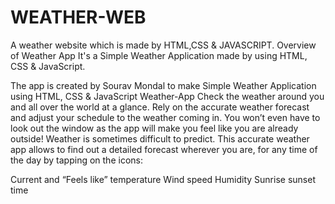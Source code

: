 # WEATHER-WEB
A weather website which is made by HTML,CSS &amp; JAVASCRIPT.
Overview of Weather App
It's a Simple Weather Application made by using HTML, CSS & JavaScript.

The app is created by Sourav Mondal to make Simple Weather Application using HTML, CSS & JavaScript
Weather-App
Check the weather around you and all over the world at a glance. Rely on the accurate weather forecast and adjust your schedule to the weather coming in. You won’t even have to look out the window as the app will make you feel like you are already outside!
Weather is sometimes difficult to predict. This accurate weather app allows to find out a detailed forecast wherever you are, for any time of the day by tapping on the icons:


Current and “Feels like” 
temperature
Wind speed 
Humidity
Sunrise
sunset time




